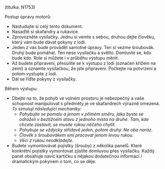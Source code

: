 (titulka: N1753)

Postup úpravy motorů:

- Nastudujte si celý tento dokument.
- Nasaďtě si skafandry a rukavice.
- Zprovozněte vysílačky. Jednu si vemte s sebou, druhou dejte člověku, který vám bude dávat pokyny z lodi.
- Jeden z vás bude provádět samotné úpravy. Ten si vezme šroubovák. Druhý bude pomáhat. Ten nese vysílačku a světlo. Domluvte se, kdo bude kdo. Role si můžete i v průběhu výstupu měnit.
- Až budete připravení, přesuňte se k výstupu z lodi (označen křížem na zemi) a oznamte vysílačkou, že jste připraveni. Počkejte na potvrzení a potom vystupte z lodi.
- Dál se řiďte pokyny z vysílačky.

Během výstupu:

- Dbejte na to, že pohyb ve volném prostoru je nebezpečný a vaše schopnost manipulovat s předměty je ve skafandrech výrazně omezená. _To simulují následující mechaniky:_
    - _Pohybujte se pomalu a jenom v přímém směru, jako byste se odráželi v beztížném stavu z jednoho místa na druhé. Tam, kde chcete zastavit, se musíte rukou něčeho chytit._
    - _Pohybuje se vždycky střídavě jeden, potom druhý. Ne oba naráz._
    - _Člověk s šroubovákem smí pracovat jenom levou rukou._
    - _Věci z rukou neodkládejte._
- Budete vymontovávat pojistky (šrouby) z několika panelů. Které konkrétní pojistky vymontovat zjistíte domluvou přes vysílačku. Každý panel obsahuje navíc kartičku s nějakou dodatečnou informací / dramatickým pokynem o tom, co se děje.
